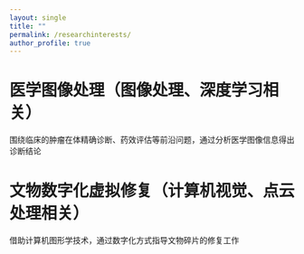 ```yaml
---
layout: single
title: ""
permalink: /researchinterests/
author_profile: true
---
```

医学图像处理（图像处理、深度学习相关）
===
围绕临床的肿瘤在体精确诊断、药效评估等前沿问题，通过分析医学图像信息得出诊断结论

文物数字化虚拟修复（计算机视觉、点云处理相关）
===
借助计算机图形学技术，通过数字化方式指导文物碎片的修复工作

